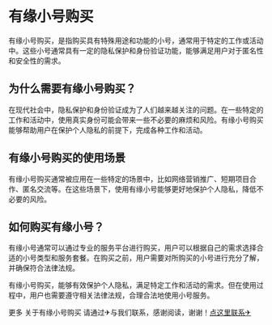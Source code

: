 # 有缘小号购买

有缘小号购买，是指购买具有特殊用途和功能的小号，通常用于特定的工作或活动中。这些小号通常具有一定的隐私保护和身份验证功能，能够满足用户对于匿名性和安全性的需求。

## 为什么需要有缘小号购买？

在现代社会中，隐私保护和身份验证成为了人们越来越关注的问题。在一些特定的工作和活动中，使用真实身份可能会带来一些不必要的麻烦和风险。有缘小号购买能够帮助用户在保护个人隐私的前提下，完成各种工作和活动。

## 有缘小号购买的使用场景

有缘小号购买通常被应用在一些特定的场景中，比如网络营销推广、短期项目合作、匿名交流等。在这些场景下，使用有缘小号能够更好地保护个人隐私，降低不必要的风险。

## 如何购买有缘小号？

有缘小号通常可以通过专业的服务平台进行购买，用户可以根据自己的需求选择合适的小号类型和服务套餐。在购买之前，用户需要对所购买的小号进行充分了解，并确保符合法律法规。

有缘小号购买，能够有效保护个人隐私，满足特定工作和活动的需求。但在使用过程中，用户也需要遵守相关法律法规，合理合法地使用小号服务。

更多 关于有缘小号购买 请通过✈与我们联系，感谢阅读，谢谢！[点这里联系✈](https://a.k02.cc)